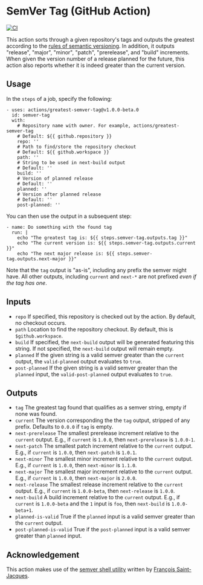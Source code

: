 # SemVer Tag (GitHub Action)

[![CI](https://github.com/lhstrh/greatest-semver-tag/actions/workflows/ci.yml/badge.svg)](https://github.com/lhstrh/greatest-semver-tag/actions/workflows/ci.yml)

This action sorts through a given repository's tags and outputs the greatest according to the [rules of semantic versioning](https://semver.org/). In addition, it outputs "release", "major", "minor", "patch", "prerelease", and "build" increments. When given the version number of a release planned for the future, this action also reports whether it is indeed greater than the current version.

## Usage
In the `steps` of a job, specify the following:
```
- uses: actions/greatest-semver-tag@v1.0.0-beta.0
  id: semver-tag
  with:
    # Repository name with owner. For example, actions/greatest-semver-tag
    # Default: ${{ github.repository }}
    repo: ''
    # Path to find/store the repository checkout
    # Default: ${{ github.workspace }}
    path: ''
    # String to be used in next-build output
    # Default: ''
    build: ''
    # Version of planned release
    # Default: ''
    planned: ''
    # Version after planned release
    # Default: ''
    post-planned: ''
```
You can then use the output in a subsequent step:
```
- name: Do something with the found tag
  run: |
    echo "The greatest tag is: ${{ steps.semver-tag.outputs.tag }}"
    echo "The current version is: ${{ steps.semver-tag.outputs.current }}"
    echo "The next major release is: ${{ steps.semver-tag.outputs.next-major }}"
```
Note that the `tag` output is "as-is", including any prefix the semver might have. All other outputs, including `current` and `next-*` are not prefixed _even if the tag has one_.


## Inputs

* `repo` If specified, this repository is checked out by the action. By default, no checkout occurs.
* `path` Location to find the repository checkout. By default, this is `$github.workspace`.
* `build` If specified, the `next-build` output will be generated featuring this string. If not specified, the `next-build` output will remain empty.
* `planned` If the given string is a valid semver greater than the `current` output, the `valid-planned` output evaluates to `true`.
*  `post-planned` If the given string is a valid semver greater than the `planned` input, the `valid-post-planned` output evaluates to `true`.

## Outputs

* `tag` The greatest tag found that qualifies as a semver string, empty if none was found.
* `current` The version corresponding the the `tag` output, stripped of any prefix. Defaults to `0.0.0` if `tag` is empty. 
* `next-prerelease` The smallest prerelease increment relative to the `current` output. E.g., if `current` is `1.0.0`, then `next-prerelease` is `1.0.0-1`.
* `next-patch` The smallest patch increment relative to the `current` output. E.g., if `current` is `1.0.0`, then `next-patch` is `1.0.1`.
* `next-minor` The smallest minor increment relative to the `current` output. E.g., if `current` is `1.0.0`, then `next-minor` is `1.1.0`.
* `next-major` The smallest major increment relative to the `current` output. E.g., if `current` is `1.0.0`, then `next-major` is `2.0.0`.
* `next-release` The smallest release increment relative to the `current` output. E.g., if `current` is `1.0.0-beta`, then `next-release` is `1.0.0`.
*  `next-build` A build increment relative to the `current` output. E.g., if `current` is `1.0.0-beta` and the `1` input is `foo`, then `next-build` is `1.0.0-beta+1`.
* `planned-is-valid`
True if the `planned` input is a valid semver greater than the `current` output.
* `post-planned-is-valid`
True if the `post-planned` input is a valid semver greater than `planned` input.


## Acknowledgement

This action makes use of the [semver shell utility](https://github.com/fsaintjacques/semver-tool) written by [François Saint-Jacques](https://github.com/fsaintjacques).
